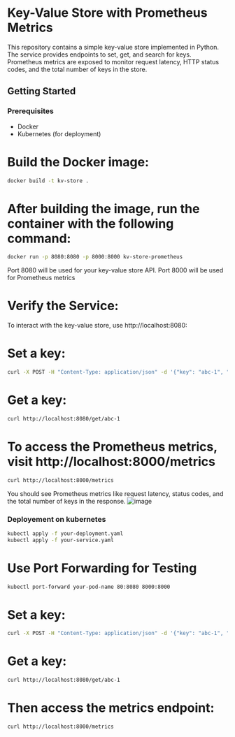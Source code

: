# Key-Value Store with Prometheus Metrics

This repository contains a simple key-value store implemented in Python. The service provides endpoints to set, get, and search for keys. Prometheus metrics are exposed to monitor request latency, HTTP status codes, and the total number of keys in the store.

## Getting Started

### Prerequisites

- Docker
- Kubernetes (for deployment)

# Build the Docker image:
```bash
docker build -t kv-store .
```
# After building the image, run the container with the following command:
```bash
docker run -p 8080:8080 -p 8000:8000 kv-store-prometheus
```
Port 8080 will be used for your key-value store API.
Port 8000 will be used for Prometheus metrics

# Verify the Service:

To interact with the key-value store, use http://localhost:8080:

# Set a key:
 ```bash
curl -X POST -H "Content-Type: application/json" -d '{"key": "abc-1", "value": "123"}' http://localhost:8080/set
 ```
# Get a key:
```bash
curl http://localhost:8080/get/abc-1
```
# To access the Prometheus metrics, visit http://localhost:8000/metrics 
```bash
curl http://localhost:8000/metrics
```
You should see Prometheus metrics like request latency, status codes, and the total number of keys in the response.
![image](https://github.com/user-attachments/assets/e6b22707-5a28-4766-b6a4-13aaf649db55)

### Deployement on kubernetes
```bash
kubectl apply -f your-deployment.yaml
kubectl apply -f your-service.yaml
```
# Use Port Forwarding for Testing
```bash
kubectl port-forward your-pod-name 80:8080 8000:8000 
```
# Set a key:
 ```bash
curl -X POST -H "Content-Type: application/json" -d '{"key": "abc-1", "value": "123"}' http://localhost:8080/set
 ```
# Get a key:
```bash
curl http://localhost:8080/get/abc-1
```
# Then access the metrics endpoint:

```bash
curl http://localhost:8000/metrics
```









